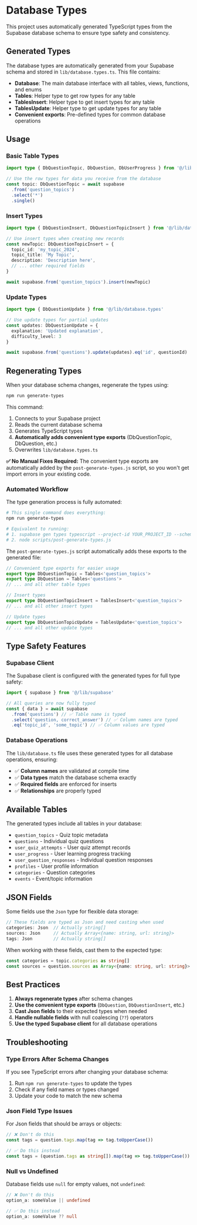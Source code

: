 # Database Types

This project uses automatically generated TypeScript types from the Supabase database schema to ensure type safety and consistency.

## Generated Types

The database types are automatically generated from your Supabase schema and stored in `lib/database.types.ts`. This file contains:

- **Database**: The main database interface with all tables, views, functions, and enums
- **Tables<T>**: Helper type to get row types for any table
- **TablesInsert<T>**: Helper type to get insert types for any table  
- **TablesUpdate<T>**: Helper type to get update types for any table
- **Convenient exports**: Pre-defined types for common database operations

## Usage

### Basic Table Types

```typescript
import type { DbQuestionTopic, DbQuestion, DbUserProgress } from '@/lib/database.types'

// Use the row types for data you receive from the database
const topic: DbQuestionTopic = await supabase
  .from('question_topics')
  .select('*')
  .single()
```

### Insert Types

```typescript
import type { DbQuestionInsert, DbQuestionTopicInsert } from '@/lib/database.types'

// Use insert types when creating new records
const newTopic: DbQuestionTopicInsert = {
  topic_id: 'my_topic_2024',
  topic_title: 'My Topic',
  description: 'Description here',
  // ... other required fields
}

await supabase.from('question_topics').insert(newTopic)
```

### Update Types

```typescript
import type { DbQuestionUpdate } from '@/lib/database.types'

// Use update types for partial updates
const updates: DbQuestionUpdate = {
  explanation: 'Updated explanation',
  difficulty_level: 3
}

await supabase.from('questions').update(updates).eq('id', questionId)
```

## Regenerating Types

When your database schema changes, regenerate the types using:

```bash
npm run generate-types
```

This command:
1. Connects to your Supabase project
2. Reads the current database schema
3. Generates TypeScript types
4. **Automatically adds convenient type exports** (DbQuestionTopic, DbQuestion, etc.)
5. Overwrites `lib/database.types.ts`

**✅ No Manual Fixes Required:** The convenient type exports are automatically added by the `post-generate-types.js` script, so you won't get import errors in your existing code.

### Automated Workflow

The type generation process is fully automated:

```bash
# This single command does everything:
npm run generate-types

# Equivalent to running:
# 1. supabase gen types typescript --project-id YOUR_PROJECT_ID --schema public > lib/database.types.ts
# 2. node scripts/post-generate-types.js
```

The `post-generate-types.js` script automatically adds these exports to the generated file:

```typescript
// Convenient type exports for easier usage
export type DbQuestionTopic = Tables<'question_topics'>
export type DbQuestion = Tables<'questions'>
// ... and all other table types

// Insert types
export type DbQuestionTopicInsert = TablesInsert<'question_topics'>
// ... and all other insert types

// Update types  
export type DbQuestionTopicUpdate = TablesUpdate<'question_topics'>
// ... and all other update types
```

## Type Safety Features

### Supabase Client

The Supabase client is configured with the generated types for full type safety:

```typescript
import { supabase } from '@/lib/supabase'

// All queries are now fully typed
const { data } = await supabase
  .from('questions') // ✅ Table name is typed
  .select('question, correct_answer') // ✅ Column names are typed
  .eq('topic_id', 'some_topic') // ✅ Column values are typed
```

### Database Operations

The `lib/database.ts` file uses these generated types for all database operations, ensuring:

- ✅ **Column names** are validated at compile time
- ✅ **Data types** match the database schema exactly
- ✅ **Required fields** are enforced for inserts
- ✅ **Relationships** are properly typed

## Available Tables

The generated types include all tables in your database:

- `question_topics` - Quiz topic metadata
- `questions` - Individual quiz questions
- `user_quiz_attempts` - User quiz attempt records
- `user_progress` - User learning progress tracking
- `user_question_responses` - Individual question responses
- `profiles` - User profile information
- `categories` - Question categories
- `events` - Event/topic information

## JSON Fields

Some fields use the `Json` type for flexible data storage:

```typescript
// These fields are typed as Json and need casting when used
categories: Json  // Actually string[]
sources: Json     // Actually Array<{name: string, url: string}>
tags: Json        // Actually string[]
```

When working with these fields, cast them to the expected type:

```typescript
const categories = topic.categories as string[]
const sources = question.sources as Array<{name: string, url: string}>
```

## Best Practices

1. **Always regenerate types** after schema changes
2. **Use the convenient type exports** (`DbQuestion`, `DbQuestionInsert`, etc.)
3. **Cast Json fields** to their expected types when needed
4. **Handle nullable fields** with null coalescing (`??`) operators
5. **Use the typed Supabase client** for all database operations

## Troubleshooting

### Type Errors After Schema Changes

If you see TypeScript errors after changing your database schema:

1. Run `npm run generate-types` to update the types
2. Check if any field names or types changed
3. Update your code to match the new schema

### Json Field Type Issues

For Json fields that should be arrays or objects:

```typescript
// ❌ Don't do this
const tags = question.tags.map(tag => tag.toUpperCase())

// ✅ Do this instead
const tags = (question.tags as string[]).map(tag => tag.toUpperCase())
```

### Null vs Undefined

Database fields use `null` for empty values, not `undefined`:

```typescript
// ❌ Don't do this
option_a: someValue || undefined

// ✅ Do this instead  
option_a: someValue ?? null
``` 